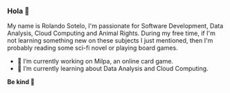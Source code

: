 ### Hola 🦙

My name is Rolando Sotelo, I'm passionate for Software Development, Data Analysis, Cloud Computing and Animal Rights. During my free time, if I'm not learning something new on these subjects I just mentioned, then I'm probably reading some sci-fi novel or playing board games.

- 🔭 I’m currently working on Milpa, an online card game.
- 🌱 I’m currently learning about Data Analysis and Cloud Computing.

**Be kind 🦧**
